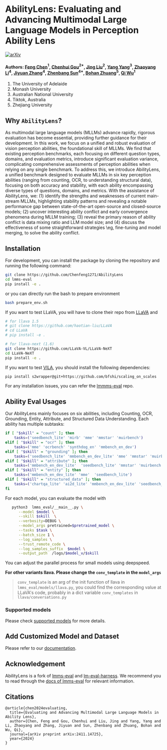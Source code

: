 
# AbilityLens: Evaluating and Advancing Multimodal Large Language Models in Perception Ability Lens

[![arXiv](https://img.shields.io/badge/arXiv-PDF-red)](https://arxiv.org/pdf/2411.14725)

#### Authors: [Feng Chen]()$^{1}$, [Chenhui Gou]()$^{2*}$, [Jing Liu]()$^2$, [Yang Yang]()$^3$, [Zhaoyang Li]()$^4$, [Jiyuan Zhang]()$^4$, [Zhenbang Sun]()$^{4*}$,  [Bohan Zhuang]()$^5$, [Qi Wu]()$^1$


1. The University of Adelaide
2. Monash University
3. Australian National University
4. Tiktok, Australia
5. Zhejiang University

## Why `AbilityLens`?



As multimodal large language models (MLLMs) advance rapidly, rigorous evaluation has become essential, providing further guidance for their development. In this work, we focus on a unified and robust evaluation of vision perception abilities, the foundational skill of MLLMs. We find that existing perception benchmarks, each focusing on different question types, domains, and evaluation metrics, introduce significant evaluation variance, complicating comprehensive assessments of perception abilities when relying on any single benchmark. To address this, we introduce  AbilityLens, a unified benchmark designed to evaluate MLLMs in six key perception abilities (ranging from counting, OCR, to understanding structural data), focusing on both accuracy and stability, with each ability encompassing diverse types of questions, domains, and metrics.
With the assistance of AbilityLens, we: (1) identify the strengths and weaknesses of current main-stream MLLMs, highlighting stability patterns and revealing a notable performance gap between state-of-the-art open-source and closed-source models; (2) uncover interesting ability conflict and early convergence phenomena during MLLM training; (3) reveal the primary reason of ability conflict is data mixing ratio and LLM model size; and (4) discuss the effectiveness of some straightforward strategies \eg, fine-tuning and model merging, to solve the ability conflict.

## Installation



For development, you can install the package by cloning the repository and running the following command:
```bash
git clone https://github.com/Chenfeng1271/AbilityLens
cd lmms-eval
pip install -e .
```

or you can directly run the bash to prepare environment
```bash
bash prepare_env.sh
```

If you want to test LLaVA, you will have to clone their repo from [LLaVA](https://github.com/haotian-liu/LLaVA) and
```bash
# for llava 1.5
# git clone https://github.com/haotian-liu/LLaVA
# cd LLaVA
# pip install -e .

# for llava-next (1.6)
git clone https://github.com/LLaVA-VL/LLaVA-NeXT
cd LLaVA-NeXT
pip install -e .
```


If you want to test [VILA](https://github.com/NVlabs/VILA), you should install the following dependencies:

```bash
pip install s2wrapper@git+https://github.com/bfshi/scaling_on_scales
```

For any installation issues, you can refer the [lmmms-eval](https://github.com/EvolvingLMMs-Lab/lmms-eval) repo.

## Ability Eval Usages


Our AbilityLens mainly focuses on six abilities, including Counting, OCR, Grounding, Entity, Attribute, and Structured Data Understanding. Each ability has multiple subtasks:

```bash
if [ "$skill" = "count" ]; then
    tasks=('seedbench_lite' 'mirb' 'mme' 'mmstar' 'muirbench')  
elif [ "$skill" = "ocr" ]; then
    tasks=('mme' 'ocrbench' 'synthdog_en' 'mmbench_en_dev')   
elif [ "$skill" = "grounding" ]; then
    tasks=('seedbench_lite' 'mmbench_en_dev_lite' 'mme' 'mmstar' 'muirbench')  
elif [ "$skill" = "attribute" ]; then
    tasks=('mmbench_en_dev_lite'  'seedbench_lite' 'mmstar' 'muirbench')   
elif [ "$skill" = "entity" ]; then
    tasks=('mmbench_en_dev_lite' 'mme'  'seedbench_lite')  
elif [ "$skill" = "structured_data" ]; then
    tasks=('chartqa_lite' 'ai2d_lite' 'mmbench_en_dev_lite' 'seedbench_lite' 'mmstar')  
fi
```

For each model, you can evaluate the model with

```bash
   python3  lmms_eval/__main__.py \
      --model $model \
      --skill $skill  \
      --verbosity=DEBUG \
      --model_args pretrained=$pretrained_model \
      --tasks $task \
      --batch_size 1 \
      --log_samples \
      --trust_remote_code \
      --log_samples_suffix  $model \
      --output_path  /logs/$model_v/$skill
```

You can adjust the parallel process for small models using deepspeed.

**For other variants llava. Please change the `conv_template` in the `model_args`**

> `conv_template` is an arg of the init function of llava in `lmms_eval/models/llava.py`, you could find the corresponding value at LLaVA's code, probably in a dict variable `conv_templates` in `llava/conversations.py`



### Supported models

Please check [supported models](lmms_eval/models/__init__.py) for more details.


## Add Customized Model and Dataset

Please refer to our [documentation](docs/README.md).

## Acknowledgement

AbilityLens is a fork of [lmms-eval](https://github.com/EvolvingLMMs-Lab/lmms-eval) and [lm-eval-harness](https://github.com/EleutherAI/lm-evaluation-harness). We recommend you to read through the [docs of lmms-eval](https://github.com/EvolvingLMMs-Lab/lmms-eval/tree/main/docs) for relevant information. 





## Citations

```shell
@article{chen2024evaluating,
  title={Evaluating and Advancing Multimodal Large Language Models in Ability Lens},
  author={Chen, Feng and Gou, Chenhui and Liu, Jing and Yang, Yang and Li, Zhaoyang and Zhang, Jiyuan and Sun, Zhenbang and Zhuang, Bohan and Wu, Qi},
  journal={arXiv preprint arXiv:2411.14725},
  year={2024}
}
```
